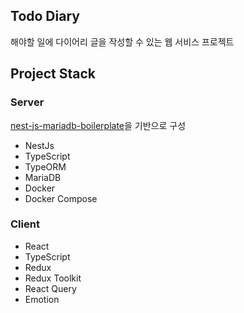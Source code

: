## Todo Diary

해야할 일에 다이어리 글을 작성할 수 있는 웹 서비스 프로젝트

## Project Stack

### Server

[nest-js-mariadb-boilerplate](https://github.com/KimBiYam/nest-js-mariadb-boilerplate)을 기반으로 구성

- NestJs
- TypeScript
- TypeORM
- MariaDB
- Docker
- Docker Compose

### Client

- React
- TypeScript
- Redux
- Redux Toolkit
- React Query
- Emotion